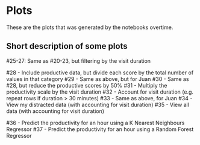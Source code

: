 # Plots

These are the plots that was generated by the notebooks overtime.

## Short description of some plots

#25-27: Same as #20-23, but filtering by the visit duration

#28 - Include productive data, but divide each score by the total number of values in that category
#29 - Same as above, but for Juan
#30 - Same as #28, but reduce the productive scores by 50%
#31 - Multiply the productivity scale by the visit duration
#32 - Account for visit duration (e.g. repeat rows if duration > 30 minutes)
#33 - Same as above, for Juan
#34 - View my distracted data (with accounting for visit duration)
#35 - View all data (with accounting for visit duration)

#36 - Predict the productivity for an hour using a K Nearest Neighbours Regressor
#37 - Predict the productivity for an hour using a Random Forest Regressor